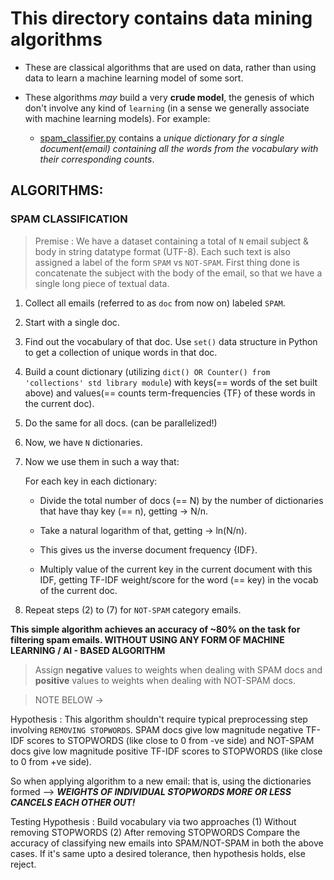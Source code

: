 # This directory contains data mining algorithms

- These are classical algorithms that are used on data, rather than using data to learn a machine learning model of some sort.

- These algorithms *may* build a very **crude model**, the genesis of which don't involve any kind of `learning` (in a sense we generally associate with machine learning models). For example:

    * [spam_classifier.py](https://github.com/ssd0247/nlp-engines/blob/main/data-mining/spam_filtering.py) contains a *unique dictionary for a single document(email) containing all the words from the vocabulary with their corresponding counts*.

## ALGORITHMS:

### SPAM CLASSIFICATION

> Premise : We have a dataset containing a total of `N` email subject & body in string datatype format (UTF-8). Each such text is also assigned a label of the form `SPAM` vs `NOT-SPAM`. First thing done is concatenate the subject with the body of the email, so that we have a single long piece of textual data.

1. Collect all emails (referred to as `doc` from now on) labeled `SPAM`.

2. Start with a single doc.

3. Find out the vocabulary of that doc. Use `set()` data structure in Python to get a collection of unique words in that doc.

4. Build a count dictionary (utilizing `dict() OR Counter() from 'collections' std library module`) with keys(== words of the set built above) and values(== counts term-frequencies {TF} of these words in the current doc).

5. Do the same for all docs. (can be parallelized!)

6. Now, we have `N` dictionaries.

7. Now we use them in such a way that:

    For each key in each dictionary:
    
    - Divide the total number of docs (== N) by the number of dictionaries that have thay key (== n), getting -> N/n.

    - Take a natural logarithm of that, getting -> ln(N/n).

    - This gives us the inverse document frequency {IDF}.

    - Multiply value of the current key in the current document with this IDF, getting TF-IDF weight/score for the word (== key) in the vocab of the current doc.

8. Repeat steps (2) to (7) for `NOT-SPAM` category emails.

**This simple algorithm achieves an accuracy of ~80% on the task for filtering spam emails. WITHOUT USING ANY FORM OF MACHINE LEARNING / AI - BASED ALGORITHM**

> Assign **negative** values to weights when dealing with SPAM docs and **positive** values to weights when dealing with NOT-SPAM docs.

> NOTE BELOW ->

Hypothesis : This algorithm shouldn't require typical preprocessing step involving `REMOVING STOPWORDS`. SPAM docs give low magnitude negative TF-IDF scores to STOPWORDS (like close to 0 from -ve side) and NOT-SPAM docs give low magnitude positive TF-IDF scores to STOPWORDS (like close to 0 from +ve side).

So when applying algorithm to a new email: that is, using the dictionaries formed --> ***WEIGHTS OF INDIVIDUAL STOPWORDS MORE OR LESS CANCELS EACH OTHER OUT!***

Testing Hypothesis : Build vocabulary via two approaches
(1) Without removing STOPWORDS
(2) After removing STOPWORDS
Compare the accuracy of classifying new emails into SPAM/NOT-SPAM in both the above cases. If it's same upto a desired tolerance, then hypothesis holds, else reject.